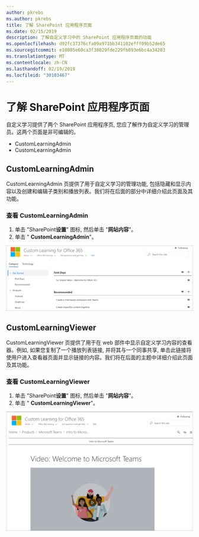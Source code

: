 ```yaml
---
author: pkrebs
ms.author: pkrebs
title: 了解 SharePoint 应用程序页面
ms.date: 02/15/2019
description: 了解自定义学习中的 SharePoint 应用程序页面的功能
ms.openlocfilehash: d92fc37376cfa09a971bb341102efff09b52de65
ms.sourcegitcommit: e10085e60ca3f38029fde229fb093e6bc4a34203
ms.translationtype: MT
ms.contentlocale: zh-CN
ms.lasthandoff: 02/19/2019
ms.locfileid: "30103467"
---
```

# <a name="get-to-know-the-sharepoint-application-pages"></a>了解 SharePoint 应用程序页面

自定义学习提供了两个 SharePoint 应用程序页, 您应了解作为自定义学习的管理员。这两个页面是非可编辑的。 

- CustomLearningAdmin
- CustomLearningAdmin

## <a name="customlearningadminaspx"></a>CustomLearningAdmin

CustomLearningAdmin 页提供了用于自定义学习的管理功能, 包括隐藏和显示内容以及创建和编辑子类别和播放列表。我们将在后面的部分中详细介绍此页面及其功能。

### <a name="view-customlearningadminaspx"></a>查看 CustomLearningAdmin

1. 单击 "SharePoint**设置**" 图标, 然后单击 "**网站内容**"。 
2. 单击 " **CustomLearningAdmin**"。 

![cg-adminapppage](media/cg-adminapppage.png)

## <a name="customlearningvieweraspx"></a>CustomLearningViewer
CustomLearningViewer 页提供了用于在 web 部件中显示自定义学习内容的查看器。例如, 如果您复制了一个播放列表链接, 并将其与一个同事共享, 单击此链接将使用户进入查看器页面并显示链接的内容。我们将在后面的主题中详细介绍此页面及其功能。

### <a name="view-customlearningvieweraspx"></a>查看 CustomLearningViewer

1. 单击 "SharePoint**设置**" 图标, 然后单击 "**网站内容**"。 
2. 单击 " **CustomLearningViewer**"。 

![cg-viewerapppage](media/cg-viewerapppage.png)

